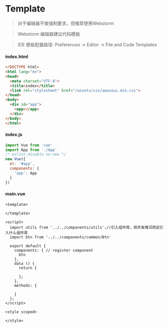 # Template

>对于编辑器不做强制要求，但推荐使用Webstorm

> Webstorm 编辑器建议代码模板

> IDE 模板配置路径: Preferences -> Editor -> File and Code Templates


#### index.html
```html
<!DOCTYPE html>
<html lang="en">
<head>
  <meta charset="UTF-8">
  <title>index</title>
  <link rel="stylesheet" href="/assets/css/amazeui.min.css">
</head>
<body>
  <div id="app">
    <app></app>
  </div>
</body>
</html>
```

#### index.js

```javascript
import Vue from 'vue'
import App from './App'
/* eslint-disable no-new */
new Vue({
  el: '#app',
  components: {
    'app': App
  }
})
```

#### main.vue

```vue
<template>

</template>

<script>
  import utils from '../../components/utils';//引入组件库，视开发情况而定引入什么组件库
  import btn from '../../components/common/Btn'

  export default {
    components: { // register component
      btn
    },
    data () {
      return {

      };
    },
    methods: {

    }
  };
</script>

<style scoped>

</style>
```
